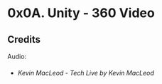 # 0x0A. Unity - 360 Video





## Credits

Audio:

* ###### Kevin MacLeod  - Tech Live by Kevin MacLeod 

  